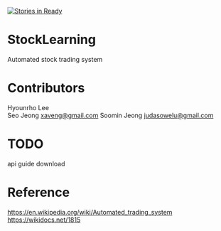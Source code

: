 [![Stories in Ready](https://badge.waffle.io/xaveng/StockLearning.png?label=ready&title=Ready)](https://waffle.io/xaveng/StockLearning)
# StockLearning
Automated stock trading system
# Contributors
Hyounrho Lee	
Seo Jeong		xaveng@gmail.com
Soomin Jeong	judasowelu@gmail.com
# TODO
api guide download
# Reference
https://en.wikipedia.org/wiki/Automated_trading_system
https://wikidocs.net/1815
